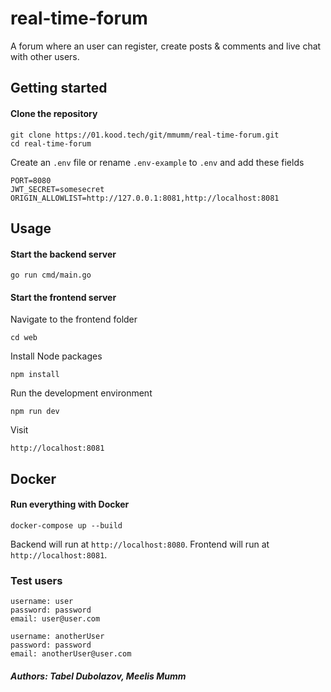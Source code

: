 # real-time-forum

A forum where an user can register, create posts & comments and live chat with other users.

## Getting started

#### Clone the repository

```
git clone https://01.kood.tech/git/mmumm/real-time-forum.git
cd real-time-forum
```

Create an `.env` file or rename `.env-example` to `.env` and add these fields

```
PORT=8080
JWT_SECRET=somesecret
ORIGIN_ALLOWLIST=http://127.0.0.1:8081,http://localhost:8081
```

## Usage

#### Start the backend server

```
go run cmd/main.go
```

#### Start the frontend server

Navigate to the frontend folder

```
cd web
```

Install Node packages

```
npm install
```

Run the development environment

```
npm run dev
```

Visit

```
http://localhost:8081
```

## Docker

#### Run everything with Docker

```
docker-compose up --build
```

Backend will run at `http://localhost:8080`.
Frontend will run at `http://localhost:8081`.

### Test users

```
username: user
password: password
email: user@user.com

username: anotherUser
password: password
email: anotherUser@user.com
```

##### Authors: Tabel Dubolazov, Meelis Mumm

